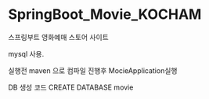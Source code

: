 # SpringBoot_Movie_KOCHAM
스프링부트 영화예매 스토어 사이트

mysql 사용.

실행전 maven 으로 컴파일 진행후 MocieApplication실행


DB 생성 코드
CREATE DATABASE movie

